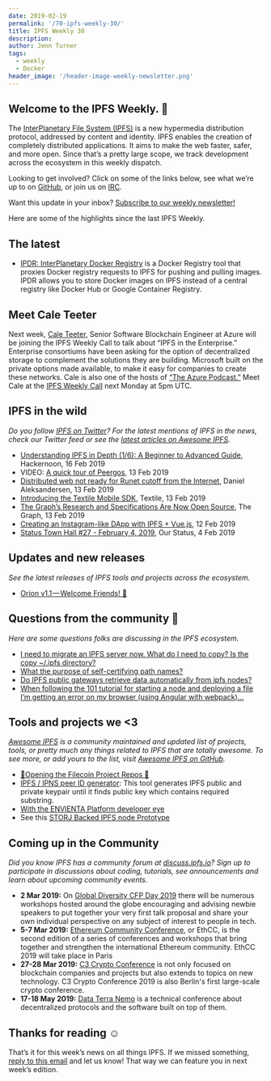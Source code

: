 ```yaml
---
date: 2019-02-19
permalink: '/70-ipfs-weekly-30/'
title: IPFS Weekly 30
description:
author: Jenn Turner
tags:
  - weekly
  - Docker
header_image: '/header-image-weekly-newsletter.png'
---
```


## Welcome to the IPFS Weekly. 👋

The [InterPlanetary File System (IPFS)](https://ipfs.io/) is a new hypermedia distribution protocol, addressed by content and identity. IPFS enables the creation of completely distributed applications. It aims to make the web faster, safer, and more open. Since that’s a pretty large scope, we track development across the ecosystem in this weekly dispatch.

Looking to get involved? Click on some of the links below, see what we’re up to on [GitHub](https://github.com/ipfs), or join us on [IRC](https://riot.im/app/#/room/#ipfs:matrix.org).

Want this update in your inbox? [Subscribe to our weekly newsletter!](http://eepurl.com/gL2Pi5)

Here are some of the highlights since the last IPFS Weekly.

## The latest

- [IPDR: InterPlanetary Docker Registry](https://github.com/miguelmota/ipdr) is a Docker Registry tool that proxies Docker registry requests to IPFS for pushing and pulling images. IPDR allows you to store Docker images on IPFS instead of a central registry like Docker Hub or Google Container Registry.

## Meet Cale Teeter

Next week, [Cale Teeter](https://github.com/caleteeter), Senior Software Blockchain Engineer at Azure will be joining the IPFS Weekly Call to talk about “IPFS in the Enterprise.” Enterprise consortiums have been asking for the option of decentralized storage to complement the solutions they are building. Microsoft built on the private options made available, to make it easy for companies to create these networks. Cale is also one of the hosts of [“The Azure Podcast.”](http://azpodcast.azurewebsites.net/) Meet Cale at the [IPFS Weekly Call](https://github.com/ipfs/team-mgmt#-ipfs-weekly-call--formerly-known-as-ipfs-all-hands-call) next Monday at 5pm UTC.

## IPFS in the wild

_Do you follow [IPFS on Twitter](https://twitter.com/IPFSbot)? For the latest mentions of IPFS in the news, check our Twitter feed or see the [latest articles on Awesome IPFS](https://awesome.ipfs.io/categories/articles/)._

- [Understanding IPFS in Depth (1/6): A Beginner to Advanced Guide](https://hackernoon.com/understanding-ipfs-in-depth-1-5-a-beginner-to-advanced-guide-e937675a8c8a), Hackernoon, 16 Feb 2019
- VIDEO: [A quick tour of Peergos](https://vimeo.com/316903779), 13 Feb 2019
- [Distributed web not ready for Runet cutoff from the Internet](https://www.ctrl.blog/entry/dweb-readiness-runet), Daniel Aleksandersen, 13 Feb 2019
- [Introducing the Textile Mobile SDK](https://medium.com/textileio/introducing-the-textile-mobile-sdk-d77c246f8d51), Textile, 13 Feb 2019
- [The Graph’s Research and Specifications Are Now Open Source](https://medium.com/graphprotocol/the-graphs-research-and-specifications-are-now-open-source-4e9edb279790), The Graph, 13 Feb 2019
- [Creating an Instagram-like DApp with IPFS + Vue.js](https://medium.com/openberry/https-medium-com-creating-an-instagram-like-dapp-with-ipfs-cc4fac85cbfe), 12 Feb 2019
- [Status Town Hall #27 - February 4, 2019](https://our.status.im/status-town-hall-27-february-4-2019/), Our Status, 4 Feb 2019

## Updates and new releases

_See the latest releases of IPFS tools and projects across the ecosystem._

- [Orion v1.1 — Welcome Friends! 🤝](https://blog.siderus.io/orion-v1-1-welcome-friends-59ffc698dfe0)

## Questions from the community 🤔

_Here are some questions folks are discussing in the IPFS ecosystem._

- [I need to migrate an IPFS server now. What do I need to copy? Is the copy ~/.ipfs directory?](https://discuss.ipfs.io/t/questions-about-using-ipfs/4603)
- [What the purpose of self-certifying path names?](https://discuss.ipfs.io/t/what-the-purpose-of-self-certifying-path-names/4866)
- [Do IPFS public gateways retrieve data automatically from ipfs nodes?](https://discuss.ipfs.io/t/content-management-in-ipfs-public-gateways/4858)
- [When following the 101 tutorial for starting a node and deploying a file I’m getting an error on my browser (using Angular with webpack)...](https://discuss.ipfs.io/t/referenceerror-when-using-js-ipfs/4868)

## Tools and projects we <3

_[Awesome IPFS](https://awesome.ipfs.io/) is a community maintained and updated list of projects, tools, or pretty much any things related to IPFS that are totally awesome. To see more, or add yours to the list, visit [Awesome IPFS on GitHub](https://github.com/ipfs/awesome-ipfs)._

- [🎉Opening the Filecoin Project Repos 🎉](https://filecoin.io/blog/opening-filecoin-project-repos/)
- [IPFS / IPNS peer ID generator](https://github.com/meehow/peer-id-generator/): This tool generates IPFS public and private keypair until it finds public key which contains required substring.
- [With the ENVIENTA Platform developer eye](https://medium.com/envienta-magyarorsz%C3%A1g/az-envienta-platform-fejleszt%C5%91i-szemmel-180356ed8790)
- See this [STORJ Backed IPFS node Prototype](https://gateway.temporal.cloud/ipfs/QmeFisZdZuHmnwaXEUBCaMJmoHQLLPn3DJfNiYwdCug5iG)

## Coming up in the Community

_Did you know IPFS has a community forum at [discuss.ipfs.io](https://discuss.ipfs.io/)? Sign up to participate in discussions about coding, tutorials, see announcements and learn about upcoming community events._

- **2 Mar 2019:** On [Global Diversity CFP Day 2019](https://www.globaldiversitycfpday.com/) there will be numerous workshops hosted around the globe encouraging and advising newbie speakers to put together your very first talk proposal and share your own individual perspective on any subject of interest to people in tech.
- **5-7 Mar 2019:** [Ethereum Community Conference](https://ethcc.io/), or EthCC, is the second edition of a series of conferences and workshops that bring together and strengthen the international Ethereum community. EthCC 2019 will take place in Paris
- **27-28 Mar 2019:** [C3 Crypto Conference](https://crypto-conference.com/) is not only focused on blockchain companies and projects but also extends to topics on new technology. C3 Crypto Conference 2019 is also Berlin's first large-scale crypto conference.
- **17-18 May 2019:** [Data Terra Nemo](https://dtn.is/) is a technical conference about decentralized protocols and the software built on top of them.

## Thanks for reading ☺️

That’s it for this week’s news on all things IPFS. If we missed something, [reply to this email](mailto:newsletter@ipfs.io) and let us know! That way we can feature you in next week’s edition.
